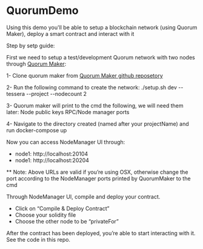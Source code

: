 # QuorumDemo
Using this demo you'll be able to setup a blockchain network (using Quorum Maker), deploy a smart contract and interact with it

Step by setp guide: 

First we need to setup a test/development Quorum network with two nodes through [Quorum Maker](https://github.com/synechron-finlabs/quorum-maker/wiki#setting-up-quorum-testdevelopment-network):

1- Clone quorum maker from [Quorum Maker github reposetory](https://github.com/synechron-finlabs/quorum-maker.git) 

2- Run the following command to create the network:
    ./setup.sh dev --tessera --project <projectName> --nodecount 2


3- Quorum maker will print to the cmd the following, we will need them later:
    Node public keys
    RPC/Node manager ports 

4- Navigate to the directory created (named after your projectName) and run docker-compose up

Now you can access NodeManager UI through:
  - node1: http://localhost:20104 
  - node1: http://localhost:20204

** Note: Above URLs are valid if you’re using OSX, otherwise change the port according to the NodeManager ports printed by QuorumMaker to the cmd 

Through NodeManager UI, compile and deploy your contract.
  - Click on “Compile & Deploy Contract”
  - Choose your solidity file
  - Choose the other node to be “privateFor” 



After the contract has been deployed, you’re able to start interacting with it. See the code in this repo.


